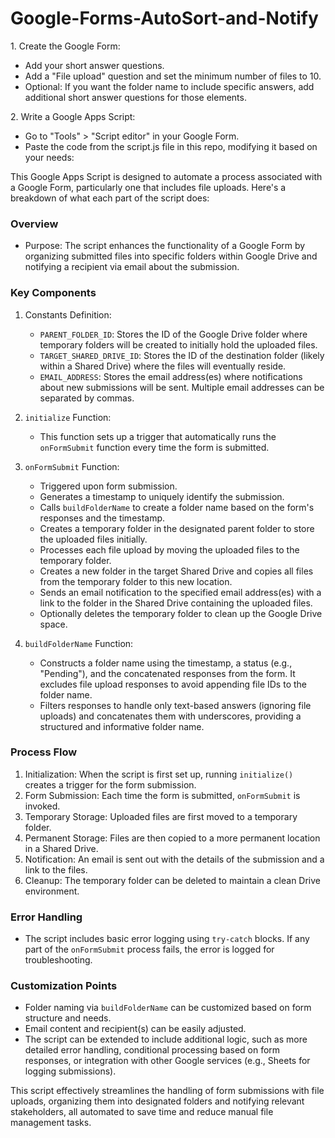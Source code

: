 # Google-Forms-AutoSort-and-Notify


1\. Create the Google Form:

-   Add your short answer questions.
-   Add a "File upload" question and set the minimum number of files to 10.
-   Optional: If you want the folder name to include specific answers, add additional short answer questions for those elements.

2\. Write a Google Apps Script:

-   Go to "Tools" > "Script editor" in your Google Form.
-   Paste the code from the script.js file in this repo, modifying it based on your needs:




This Google Apps Script is designed to automate a process associated with a Google Form, particularly one that includes file uploads. Here's a breakdown of what each part of the script does:

### Overview

-   Purpose: The script enhances the functionality of a Google Form by organizing submitted files into specific folders within Google Drive and notifying a recipient via email about the submission.

### Key Components

1.  Constants Definition:

    -   `PARENT_FOLDER_ID`: Stores the ID of the Google Drive folder where temporary folders will be created to initially hold the uploaded files.
    -   `TARGET_SHARED_DRIVE_ID`: Stores the ID of the destination folder (likely within a Shared Drive) where the files will eventually reside.
    -   `EMAIL_ADDRESS`: Stores the email address(es) where notifications about new submissions will be sent. Multiple email addresses can be separated by commas.
2.  `initialize` Function:

    -   This function sets up a trigger that automatically runs the `onFormSubmit` function every time the form is submitted.
3.  `onFormSubmit` Function:

    -   Triggered upon form submission.
    -   Generates a timestamp to uniquely identify the submission.
    -   Calls `buildFolderName` to create a folder name based on the form's responses and the timestamp.
    -   Creates a temporary folder in the designated parent folder to store the uploaded files initially.
    -   Processes each file upload by moving the uploaded files to the temporary folder.
    -   Creates a new folder in the target Shared Drive and copies all files from the temporary folder to this new location.
    -   Sends an email notification to the specified email address(es) with a link to the folder in the Shared Drive containing the uploaded files.
    -   Optionally deletes the temporary folder to clean up the Google Drive space.
4.  `buildFolderName` Function:

    -   Constructs a folder name using the timestamp, a status (e.g., "Pending"), and the concatenated responses from the form. It excludes file upload responses to avoid appending file IDs to the folder name.
    -   Filters responses to handle only text-based answers (ignoring file uploads) and concatenates them with underscores, providing a structured and informative folder name.

### Process Flow

1.  Initialization: When the script is first set up, running `initialize()` creates a trigger for the form submission.
2.  Form Submission: Each time the form is submitted, `onFormSubmit` is invoked.
3.  Temporary Storage: Uploaded files are first moved to a temporary folder.
4.  Permanent Storage: Files are then copied to a more permanent location in a Shared Drive.
5.  Notification: An email is sent out with the details of the submission and a link to the files.
6.  Cleanup: The temporary folder can be deleted to maintain a clean Drive environment.

### Error Handling

-   The script includes basic error logging using `try-catch` blocks. If any part of the `onFormSubmit` process fails, the error is logged for troubleshooting.

### Customization Points

-   Folder naming via `buildFolderName` can be customized based on form structure and needs.
-   Email content and recipient(s) can be easily adjusted.
-   The script can be extended to include additional logic, such as more detailed error handling, conditional processing based on form responses, or integration with other Google services (e.g., Sheets for logging submissions).

This script effectively streamlines the handling of form submissions with file uploads, organizing them into designated folders and notifying relevant stakeholders, all automated to save time and reduce manual file management tasks.
